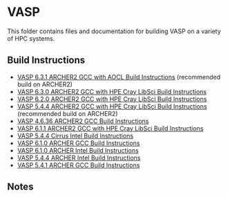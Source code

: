 VASP
====

This folder contains files and documentation for building VASP on a variety of HPC systems.

Build Instructions
------------------

* [VASP 6.3.1 ARCHER2 GCC with AOCL Build Instructions](build_vasp_6.3.1_ARCHER2_GCC.md) (recommended build on ARCHER2)
* [VASP 6.3.0 ARCHER2 GCC with HPE Cray LibSci Build Instructions](build_vasp_6.3.0_ARCHER2_GCC.md)
* [VASP 6.2.0 ARCHER2 GCC with HPE Cray LibSci Build Instructions](build_vasp_6.2.0_ARCHER2_GCC.md)
* [VASP 5.4.4 ARCHER2 GCC with HPE Cray LibSci Build Instructions](build_vasp_5.4.4_ARCHER2_GCC.md) (recommended build on ARCHER2)
* [VASP 4.6.36 ARCHER2 GCC Build Instructions](build_vasp_4.6.36_ARCHER2_GCC.md)
* [VASP 6.1.1 ARCHER2 GCC with HPE Cray LibSci Build Instructions](build_vasp_6.1.1_ARCHER2_GCC.md)
* [VASP 5.4.4 Cirrus Intel Build Instructions](build_vasp_5.4.4_Cirrus_Intel.md)
* [VASP 6.1.0 ARCHER GCC Build Instructions](build_vasp_6.1.0_ARCHER_GCC.md)
* [VASP 6.1.0 ARCHER Intel Build Instructions](build_vasp_6.1.0_ARCHER_Intel.md)
* [VASP 5.4.4 ARCHER Intel Build Instructions](build_vasp_5.4.4_ARCHER_Intel.md)
* [VASP 5.4.1 ARCHER GCC Build Instructions](build_vasp_5.4.1_ARCHER_GCC.md)

Notes
-----

